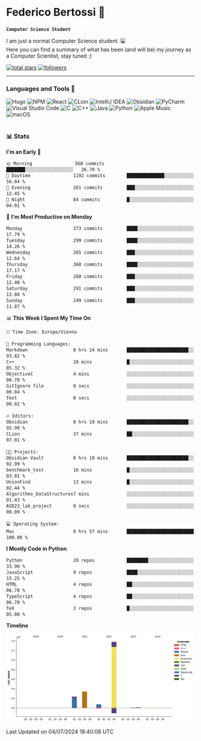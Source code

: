# Federico Bertossi 🚀

**`Computer Science Student`**

[//]: # (Thanks to @ForrestKnight for the inspiration.)

<!-- TODO: Insert a banner image -->

I am just a normal Computer Science student. 💻 </br>
Here you can find a summary of what has been (and will be) my journey as a Computer Scientist, stay tuned :)

   <p>
      <a href="https://github.com/mrBymax?tab=repositories&sort=stargazers">
         <img alt="total stars" title="Total stars on GitHub" src="https://custom-icon-badges.demolab.com/github/stars/mrBymax?color=55960c&style=for-the-badge&labelColor=488207&logo=star"/></a>
<a href="https://github.com/mrBymax?tab=followers">
         <img alt="followers" title="Follow me on Github" src="https://custom-icon-badges.demolab.com/github/followers/mrBymax?color=236ad3&labelColor=1155ba&style=for-the-badge&logo=person-add&label=Follow&logoColor=white"/></a>
   </p>

---

<!-- TODO: Insert a GIF -->
### Languages and Tools 🧰

<!-- TODO: Change it with shields -->
![Hugo](https://img.shields.io/badge/Hugo-black.svg?style=for-the-badge&logo=Hugo)
![NPM](https://img.shields.io/badge/NPM-%23CB3837.svg?style=for-the-badge&logo=npm&logoColor=white)
![React](https://img.shields.io/badge/react-%2320232a.svg?style=for-the-badge&logo=react&logoColor=%2361DAFB)
![CLion](https://img.shields.io/badge/CLion-black?style=for-the-badge&logo=clion&logoColor=white)
![IntelliJ IDEA](https://img.shields.io/badge/IntelliJIDEA-000000.svg?style=for-the-badge&logo=intellij-idea&logoColor=white)
![Obsidian](https://img.shields.io/badge/Obsidian-%23483699.svg?style=for-the-badge&logo=obsidian&logoColor=white)
![PyCharm](https://img.shields.io/badge/pycharm-143?style=for-the-badge&logo=pycharm&logoColor=black&color=black&labelColor=green)
![Visual Studio Code](https://img.shields.io/badge/Visual%20Studio%20Code-0078d7.svg?style=for-the-badge&logo=visual-studio-code&logoColor=white)
![C](https://img.shields.io/badge/c-%2300599C.svg?style=for-the-badge&logo=c&logoColor=white)
![C++](https://img.shields.io/badge/c++-%2300599C.svg?style=for-the-badge&logo=c%2B%2B&logoColor=white)
![Java](https://img.shields.io/badge/java-%23ED8B00.svg?style=for-the-badge&logo=openjdk&logoColor=white)
![Python](https://img.shields.io/badge/python-3670A0?style=for-the-badge&logo=python&logoColor=ffdd54)
![Apple Music](https://img.shields.io/badge/Apple_Music-9933CC?style=for-the-badge&logo=apple-music&logoColor=white)
![macOS](https://img.shields.io/badge/mac%20os-000000?style=for-the-badge&logo=macos&logoColor=F0F0F0)


#

### 📊 Stats

<!-- ![My GitHub stats](https://github-readme-stats.vercel.app/api?username=mrBymax&show_icons=true&theme=dracula) -->


<!--START_SECTION:waka-->
**I'm an Early 🐤** 

```text
🌞 Morning                560 commits         ███████░░░░░░░░░░░░░░░░░░   26.70 % 
🌆 Daytime                1192 commits        ██████████████░░░░░░░░░░░   56.84 % 
🌃 Evening                261 commits         ███░░░░░░░░░░░░░░░░░░░░░░   12.45 % 
🌙 Night                  84 commits          █░░░░░░░░░░░░░░░░░░░░░░░░   04.01 % 
```
📅 **I'm Most Productive on Monday** 

```text
Monday                   373 commits         ████░░░░░░░░░░░░░░░░░░░░░   17.79 % 
Tuesday                  299 commits         ████░░░░░░░░░░░░░░░░░░░░░   14.26 % 
Wednesday                265 commits         ███░░░░░░░░░░░░░░░░░░░░░░   12.64 % 
Thursday                 360 commits         ████░░░░░░░░░░░░░░░░░░░░░   17.17 % 
Friday                   260 commits         ███░░░░░░░░░░░░░░░░░░░░░░   12.40 % 
Saturday                 291 commits         ███░░░░░░░░░░░░░░░░░░░░░░   13.88 % 
Sunday                   249 commits         ███░░░░░░░░░░░░░░░░░░░░░░   11.87 % 
```


📊 **This Week I Spent My Time On** 

```text
🕑︎ Time Zone: Europe/Vienna

💬 Programming Languages: 
Markdown                 8 hrs 24 mins       ███████████████████████░░   93.82 % 
C++                      28 mins             █░░░░░░░░░░░░░░░░░░░░░░░░   05.32 % 
ObjectiveC               4 mins              ░░░░░░░░░░░░░░░░░░░░░░░░░   00.78 % 
GitIgnore file           0 secs              ░░░░░░░░░░░░░░░░░░░░░░░░░   00.04 % 
Text                     0 secs              ░░░░░░░░░░░░░░░░░░░░░░░░░   00.02 % 

🔥 Editors: 
Obsidian                 8 hrs 19 mins       ███████████████████████░░   92.99 % 
CLion                    37 mins             ██░░░░░░░░░░░░░░░░░░░░░░░   07.01 % 

🐱‍💻 Projects: 
Obsidian Vault           8 hrs 19 mins       ███████████████████████░░   92.99 % 
benchmark_test           16 mins             █░░░░░░░░░░░░░░░░░░░░░░░░   03.01 % 
UnionFind                13 mins             █░░░░░░░░░░░░░░░░░░░░░░░░   02.44 % 
Algorithms_DataStructures7 mins              ░░░░░░░░░░░░░░░░░░░░░░░░░   01.43 % 
ASD23_lab_project        0 secs              ░░░░░░░░░░░░░░░░░░░░░░░░░   00.09 % 

💻 Operating System: 
Mac                      8 hrs 57 mins       █████████████████████████   100.00 % 
```

**I Mostly Code in Python** 

```text
Python                   20 repos            ████████░░░░░░░░░░░░░░░░░   33.90 % 
JavaScript               9 repos             ████░░░░░░░░░░░░░░░░░░░░░   15.25 % 
HTML                     4 repos             ██░░░░░░░░░░░░░░░░░░░░░░░   06.78 % 
TypeScript               4 repos             ██░░░░░░░░░░░░░░░░░░░░░░░   06.78 % 
TeX                      3 repos             █░░░░░░░░░░░░░░░░░░░░░░░░   05.08 % 
```



**Timeline**

![Lines of Code chart](https://raw.githubusercontent.com/mrBymax/mrBymax/main/assets/bar_graph.png)


 Last Updated on 04/07/2024 18:40:08 UTC
<!--END_SECTION:waka-->


[linkedin]: https://linkedin.com/federico-bertossi
[website]:  https://www.federicobertossi.com

</details>
